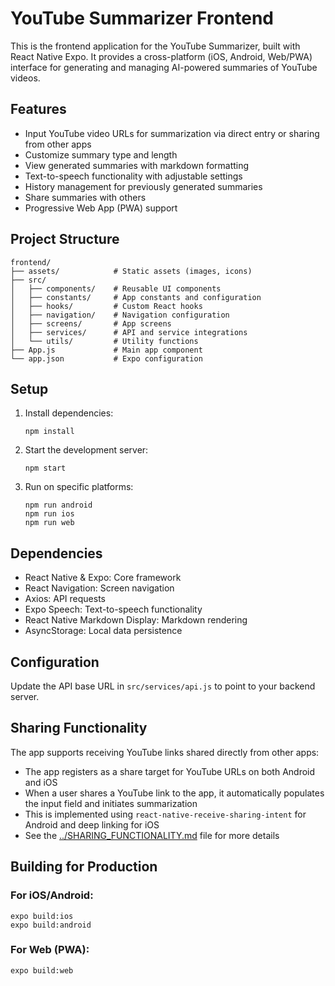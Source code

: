# YouTube Summarizer Frontend

This is the frontend application for the YouTube Summarizer, built with React Native Expo. It provides a cross-platform (iOS, Android, Web/PWA) interface for generating and managing AI-powered summaries of YouTube videos.

## Features

-   Input YouTube video URLs for summarization via direct entry or sharing from other apps
-   Customize summary type and length
-   View generated summaries with markdown formatting
-   Text-to-speech functionality with adjustable settings
-   History management for previously generated summaries
-   Share summaries with others
-   Progressive Web App (PWA) support

## Project Structure

```
frontend/
├── assets/            # Static assets (images, icons)
├── src/
│   ├── components/    # Reusable UI components
│   ├── constants/     # App constants and configuration
│   ├── hooks/         # Custom React hooks
│   ├── navigation/    # Navigation configuration
│   ├── screens/       # App screens
│   ├── services/      # API and service integrations
│   └── utils/         # Utility functions
├── App.js             # Main app component
└── app.json           # Expo configuration
```

## Setup

1. Install dependencies:

    ```
    npm install
    ```

2. Start the development server:

    ```
    npm start
    ```

3. Run on specific platforms:
    ```
    npm run android
    npm run ios
    npm run web
    ```

## Dependencies

-   React Native & Expo: Core framework
-   React Navigation: Screen navigation
-   Axios: API requests
-   Expo Speech: Text-to-speech functionality
-   React Native Markdown Display: Markdown rendering
-   AsyncStorage: Local data persistence

## Configuration

Update the API base URL in `src/services/api.js` to point to your backend server.

## Sharing Functionality

The app supports receiving YouTube links shared directly from other apps:

-   The app registers as a share target for YouTube URLs on both Android and iOS
-   When a user shares a YouTube link to the app, it automatically populates the input field and initiates summarization
-   This is implemented using `react-native-receive-sharing-intent` for Android and deep linking for iOS
-   See the [../SHARING_FUNCTIONALITY.md](../SHARING_FUNCTIONALITY.md) file for more details

## Building for Production

### For iOS/Android:

```
expo build:ios
expo build:android
```

### For Web (PWA):

```
expo build:web
```
